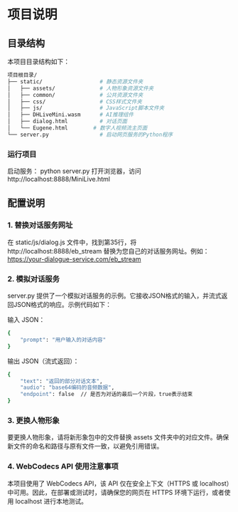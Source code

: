 # 项目说明

## 目录结构

本项目目录结构如下：
```bash
项目根目录/
├── static/                  # 静态资源文件夹
│   ├── assets/              # 人物形象资源文件夹
│   ├── common/              # 公共资源文件夹
│   ├── css/                 # CSS样式文件夹
│   ├── js/                  # JavaScript脚本文件夹
│   ├── DHLiveMini.wasm      # AI推理组件
│   ├── dialog.html          # 对话页面
│   └── Eugene.html        # 数字人视频流主页面
└── server.py                # 启动网页服务的Python程序
```
### 运行项目

启动服务：
python server.py
打开浏览器，访问 http://localhost:8888/MiniLive.html

## 配置说明

### 1. 替换对话服务网址

在 static/js/dialog.js 文件中，找到第35行，将 http://localhost:8888/eb_stream 替换为您自己的对话服务网址。例如：
https://your-dialogue-service.com/eb_stream

### 2. 模拟对话服务

server.py 提供了一个模拟对话服务的示例。它接收JSON格式的输入，并流式返回JSON格式的响应。示例代码如下：

输入 JSON：
```bash
{
    "prompt": "用户输入的对话内容"
}
```
输出 JSON（流式返回）：
```bash
{
    "text": "返回的部分对话文本",
    "audio": "base64编码的音频数据",
    "endpoint": false  // 是否为对话的最后一个片段，true表示结束
}
```
### 3. 更换人物形象

要更换人物形象，请将新形象包中的文件替换 assets 文件夹中的对应文件。确保新文件的命名和路径与原有文件一致，以避免引用错误。

### 4. WebCodecs API 使用注意事项

本项目使用了 WebCodecs API，该 API 仅在安全上下文（HTTPS 或 localhost）中可用。因此，在部署或测试时，请确保您的网页在 HTTPS 环境下运行，或者使用 localhost 进行本地测试。

